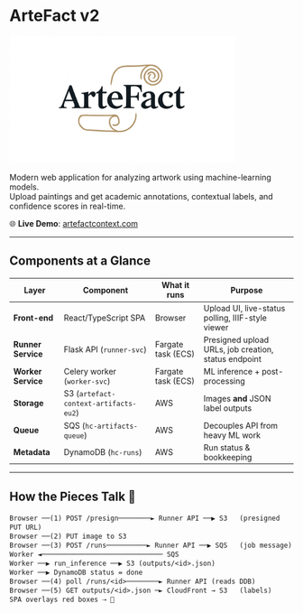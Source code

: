 # ArteFact v2

<img src="viewer/public/images/logo-16-9.JPEG" alt="ArteFact Logo" width="400">

Modern web application for analyzing artwork using machine-learning models.  
Upload paintings and get academic annotations, contextual labels, and confidence scores in real-time.

🌐 **Live Demo**: [artefactcontext.com](https://artefactcontext.com)

---

## Components at a Glance

| Layer | Component | What it runs | Purpose |
|-------|-----------|--------------|---------|
| **Front-end** | React/TypeScript SPA | Browser | Upload UI, live-status polling, IIIF-style viewer |
| **Runner Service** | Flask API (`runner-svc`) | Fargate task (ECS) | Presigned upload URLs, job creation, status endpoint |
| **Worker Service** | Celery worker (`worker-svc`) | Fargate task (ECS) | ML inference + post-processing |
| **Storage** | S3 (`artefact-context-artifacts-eu2`) | AWS | Images **and** JSON label outputs |
| **Queue** | SQS (`hc-artifacts-queue`) | AWS | Decouples API from heavy ML work |
| **Metadata** | DynamoDB (`hc-runs`) | AWS | Run status & bookkeeping |

---

## How the Pieces Talk 🚦

```text
Browser ──(1) POST /presign────────► Runner API ──▶ S3   (presigned PUT URL)
Browser ──(2) PUT image to S3
Browser ──(3) POST /runs──────────► Runner API ──▶ SQS   (job message)
Worker ◄────────────────────────────── SQS
Worker ──▶ run_inference ──▶ S3 (outputs/<id>.json)
Worker ──▶ DynamoDB status = done
Browser ──(4) poll /runs/<id>────────► Runner API (reads DDB)
Browser ──(5) GET outputs/<id>.json ─► CloudFront → S3   (labels)
SPA overlays red boxes ⇢ 🎉
